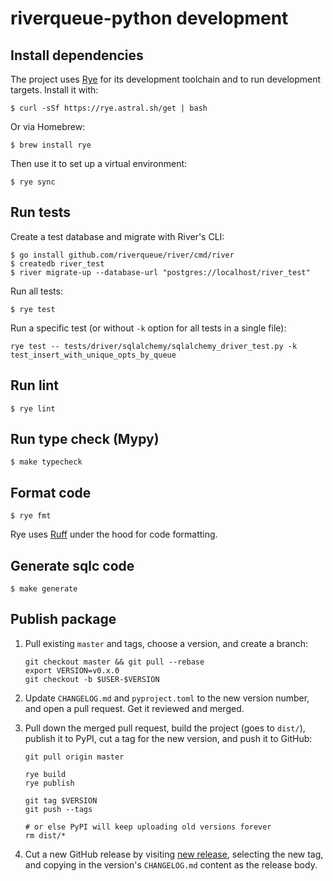 # riverqueue-python development

## Install dependencies

The project uses [Rye](https://github.com/astral-sh/rye) for its development toolchain and to run development targets. Install it with:

```shell
$ curl -sSf https://rye.astral.sh/get | bash
```

Or via Homebrew:

```shell
$ brew install rye
```

Then use it to set up a virtual environment:

```shell
$ rye sync
```

## Run tests

Create a test database and migrate with River's CLI:

```shell
$ go install github.com/riverqueue/river/cmd/river
$ createdb river_test
$ river migrate-up --database-url "postgres://localhost/river_test"
```

Run all tests:

```shell
$ rye test
```

Run a specific test (or without `-k` option for all tests in a single file):

```shell
rye test -- tests/driver/sqlalchemy/sqlalchemy_driver_test.py -k test_insert_with_unique_opts_by_queue
```

## Run lint

```shell
$ rye lint
```

## Run type check (Mypy)

```shell
$ make typecheck
```

## Format code

```shell
$ rye fmt
```

Rye uses [Ruff](https://github.com/astral-sh/ruff) under the hood for code formatting.

## Generate sqlc code

```shell
$ make generate
```

## Publish package

1. Pull existing `master` and tags, choose a version, and create a branch:

    ```shell
    git checkout master && git pull --rebase
    export VERSION=v0.x.0
    git checkout -b $USER-$VERSION
    ```

2. Update `CHANGELOG.md` and `pyproject.toml` to the new version number, and open a pull request. Get it reviewed and merged.

3. Pull down the merged pull request, build the project (goes to `dist/`), publish it to PyPI, cut a tag for the new version, and push it to GitHub:

    ```shell
    git pull origin master

    rye build
    rye publish

    git tag $VERSION
    git push --tags

    # or else PyPI will keep uploading old versions forever
    rm dist/*
    ```
4. Cut a new GitHub release by visiting [new release](https://github.com/riverqueue/riverqueue-python/releases/new), selecting the new tag, and copying in the version's `CHANGELOG.md` content as the release body.
